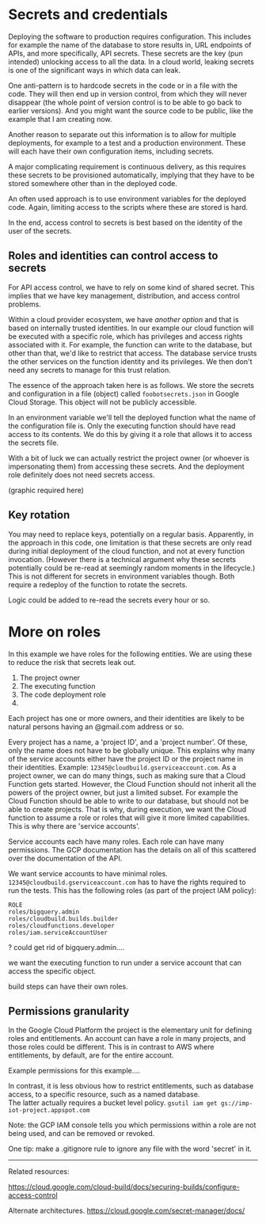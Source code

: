 # Secrets and credentials
Deploying the software to production requires configuration. This includes for example the name of the database to store
results in, URL endpoints of APIs, and more specifically,
API secrets.
These secrets are the key (pun intended) unlocking access to all the data. In a cloud world,
leaking secrets is one of the significant ways in which data
can leak.

One anti-pattern is to hardcode secrets in the code or in a file with the code. They will then end up in version control,
from which they will never disappear (the whole point of version control is to be able to go back to earlier versions). And you might want the source code to be public,
like the example that I am creating now.

Another reason to separate out this information is to allow for multiple deployments, for example to a test and a production environment. These will each have their own configuration items, including secrets.

A major complicating requirement is continuous delivery, as this requires these secrets to be provisioned automatically, implying that they have to be stored somewhere other than in the deployed code.

An often used approach is to use environment variables for the deployed code. Again, limiting access to the scripts where these are stored is hard.

In the end, access control to secrets is best based on the identity of the user of the secrets.
## Roles and identities can control access to secrets
For API access control, we have to rely on some kind of shared secret. This implies that we have key management,
distribution, and access control problems.

Within a cloud provider ecosystem, we have _another option_ and that is based on internally trusted identities. In our example our cloud function will be executed with a specific role, which has privileges and access rights associated with it. For example, the function can write to the database, but other than that, we'd like to restrict that access. The database service trusts the other services on the function identity and its privileges. We then don't need any secrets to
manage for this trust relation.

The essence of the approach taken here is as follows.
We store the secrets and configuration in a file (object) called `foobotsecrets.json` in Google Cloud Storage.
This object will not be publicly accessible.

In an environment variable we'll tell the deployed function what the name of the configuration file is.
Only the executing function should have read access to its contents.
We do this by giving it a role that allows it to access the secrets file.

With a bit of luck we can actually restrict the project owner (or whoever is impersonating them) from accessing these secrets. And the deployment role definitely does not need secrets access.

(graphic required here)

## Key rotation
You may need to replace keys, potentially on a regular basis.
Apparently, in the approach in this code, one limitation is that these secrets are only read during initial deployment of the cloud function, and not at every function invocation. (However there is a technical argument why these secrets potentially could be re-read at seemingly random moments in the lifecycle.) This is not different for secrets in environment
variables though. Both require a redeploy of the function to rotate the secrets.

Logic could be added to re-read the secrets every hour or so.

# More on roles

In this example we have roles for the following entities. We are using these to reduce the risk that secrets leak out.
1. The project owner
2. The executing function
3. The code deployment role
4.

Each project has one or more owners, and their identities
are likely to be natural persons having an @gmail.com address or so.

Every project has a name, a 'project ID', and a 'project number'. Of these, only the name does not have to be globally unique. This explains why many of the service accounts either have the project ID or the project name in their identities. Example: `12345@cloudbuild.gserviceaccount.com`.
As a project owner, we can do many things, such as making
sure that a Cloud Function gets started.
However, the Cloud Function should not inherit all the
powers of the project owner, but just a limited subset.
For example the Cloud Function should be able to write to
our database, but should not be able to create projects.
That is why, during execution, we want the Cloud function
to assume a role or roles that will give it more limited capabilities.
This is why there are 'service accounts'.

Service accounts each have many roles. Each role can have many permissions. The GCP documentation has the details on
all of this scattered over the documentation of the API.

We want service accounts to have minimal roles. `12345@cloudbuild.gserviceaccount.com` has to have the rights required to run the tests.
This has the following roles (as part of the project IAM policy):
```
ROLE
roles/bigquery.admin
roles/cloudbuild.builds.builder
roles/cloudfunctions.developer
roles/iam.serviceAccountUser
```
? could get rid of bigquery.admin....

we want the executing function to run under a service account that can access
the specific object.

build steps can have their own roles.


## Permissions granularity
In the Google Cloud Platform the project is the elementary unit for defining roles and entitlements.
An account can have a role in many projects, and those roles could be different. This is in contrast to AWS where entitlements, by default, are for the entire account.

Example permissions for this example....


In contrast, it is less obvious how to restrict entitlements, such as database access, to a specific resource, such as a named database.   
The latter actually requires a bucket level policy.
`gsutil iam get gs://imp-iot-project.appspot.com`

Note: the GCP IAM console tells you which permissions within a
role are not being used, and can be removed or revoked.

One tip: make a .gitignore rule to ignore any file with the word 'secret' in it.

---
Related resources:

https://cloud.google.com/cloud-build/docs/securing-builds/configure-access-control

Alternate architectures.
https://cloud.google.com/secret-manager/docs/
